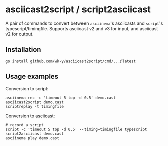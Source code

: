 # asciicast2script / script2asciicast

A pair of commands to convert between `asciinema`'s asciicasts and `script`'s typescript/timingfile.
Supports asciicast v2 and v3 for input, and asciicast v2 for output.

## Installation

```
go install github.com/wk-y/asciicast2script/cmd/...@latest
```

## Usage examples

Conversion to script:
```
asciinema rec -c 'timeout 5 top -d 0.5' demo.cast
asciicast2script demo.cast
scriptreplay -t timingfile
```

Conversion to asciicast:
```
# record a script
script -c 'timeout 5 top -d 0.5' --timing=timingfile typescript
script2asciicast demo.cast
asciinema play demo.cast
```
